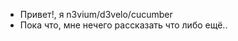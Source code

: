 - Привет!, я n3vium/d3velo/cucumber
- Пока что, мне нечего рассказать что либо ещё..

<!---
n3vium/n3vium is a ✨ special ✨ repository because its `README.md` (this file) appears on your GitHub profile.
You can click the Preview link to take a look at your changes.
--->

